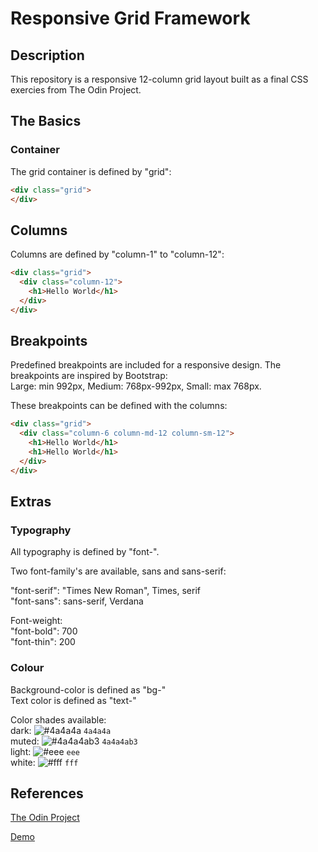# Responsive Grid Framework

## Description

This repository is a responsive 12-column grid layout built as a final CSS exercies from The Odin Project.

## The Basics

### Container

The grid container is defined by "grid":

```html
<div class="grid">
</div>
```

## Columns

Columns are defined by "column-1" to "column-12":

```html
<div class="grid">
  <div class="column-12">
    <h1>Hello World</h1>
  </div>
</div>
```

## Breakpoints

Predefined breakpoints are included for a responsive design.
The breakpoints are inspired by Bootstrap:<br>
Large: min 992px, Medium: 768px-992px, Small: max 768px.

These breakpoints can be defined with the columns:

```html
<div class="grid">
  <div class="column-6 column-md-12 column-sm-12">
    <h1>Hello World</h1>
    <h1>Hello World</h1>
  </div>
</div>
```

## Extras

### Typography

All typography is defined by "font-".

Two font-family's are available, sans and sans-serif:<br>

  "font-serif": "Times New Roman", Times, serif<br>
  "font-sans": sans-serif, Verdana 

Font-weight:<br>
  "font-bold": 700<br>
  "font-thin": 200

### Colour

Background-color is defined as "bg-"<br>
Text color is defined as "text-"

Color shades available:<br>
  dark: ![#4a4a4a](https://via.placeholder.com/15/4a4a4a/000000?text=+) `4a4a4a`<br>
  muted: ![#4a4a4ab3](https://via.placeholder.com/15/4a4a4ab3/000000?text=+) `4a4a4ab3`<br>
  light: ![#eee](https://via.placeholder.com/15/eee/000000?text=+) `eee`<br>
  white: ![#fff](https://via.placeholder.com/15/fff/000000?text=+) `fff`

  ## References

  [The Odin Project](https://www.theodinproject.com/courses/html-and-css/lessons/design-your-own-grid-based-framework)

  [Demo](https://andrewbonas.github.io/odin_clone/)






